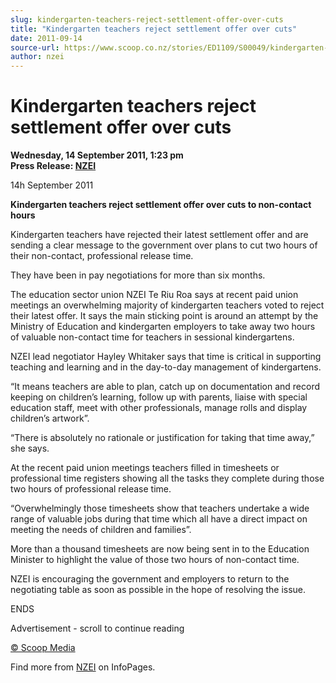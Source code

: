 ```yaml
---
slug: kindergarten-teachers-reject-settlement-offer-over-cuts
title: "Kindergarten teachers reject settlement offer over cuts"
date: 2011-09-14
source-url: https://www.scoop.co.nz/stories/ED1109/S00049/kindergarten-teachers-reject-settlement-offer-over-cuts.htm
author: nzei
---
```

Kindergarten teachers reject settlement offer over cuts
=======================================================

**Wednesday, 14 September 2011, 1:23 pm**  
**Press Release: [NZEI](https://info.scoop.co.nz/NZEI)**

14h September 2011

**Kindergarten teachers reject settlement offer over cuts to non-contact hours**

Kindergarten teachers have rejected their latest settlement offer and are sending a clear message to the government over plans to cut two hours of their non-contact, professional release time.

They have been in pay negotiations for more than six months.

The education sector union NZEI Te Riu Roa says at recent paid union meetings an overwhelming majority of kindergarten teachers voted to reject their latest offer. It says the main sticking point is around an attempt by the Ministry of Education and kindergarten employers to take away two hours of valuable non-contact time for teachers in sessional kindergartens.

NZEI lead negotiator Hayley Whitaker says that time is critical in supporting teaching and learning and in the day-to-day management of kindergartens.

“It means teachers are able to plan, catch up on documentation and record keeping on children’s learning, follow up with parents, liaise with special education staff, meet with other professionals, manage rolls and display children’s artwork”.

“There is absolutely no rationale or justification for taking that time away,” she says.

At the recent paid union meetings teachers filled in timesheets or professional time registers showing all the tasks they complete during those two hours of professional release time.

“Overwhelmingly those timesheets show that teachers undertake a wide range of valuable jobs during that time which all have a direct impact on meeting the needs of children and families”.

More than a thousand timesheets are now being sent in to the Education Minister to highlight the value of those two hours of non-contact time.

NZEI is encouraging the government and employers to return to the negotiating table as soon as possible in the hope of resolving the issue.

ENDS

Advertisement - scroll to continue reading





[© Scoop Media](http://www.scoop.co.nz/about/terms.html)

Find more from [NZEI](https://info.scoop.co.nz/NZEI) on InfoPages.